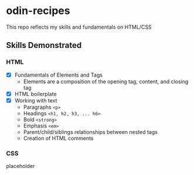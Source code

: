 # odin-recipes

This repo reflects my skills and fundamentals on HTML/CSS

## Skills Demonstrated

### HTML

- [x] Fundamentals of Elements and Tags
    - Elements are a composition of the opening tag, content, and closing tag
- [x] HTML boilerplate
- [x] Working with text
    - Paragraphs `<p>`
    - Headings   `<h1, h2, h3, ... h6>`
    - Bold       `<strong>`
    - Emphasis   `<em>`
    - Parent/child/siblings relationships between nested tags
    - Creation of HTML comments


### CSS

placeholder